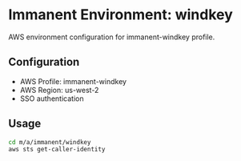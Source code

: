 # Immanent Environment: windkey

AWS environment configuration for immanent-windkey profile.

## Configuration

- AWS Profile: immanent-windkey
- AWS Region: us-west-2
- SSO authentication

## Usage

```bash
cd m/a/immanent/windkey
aws sts get-caller-identity
```
